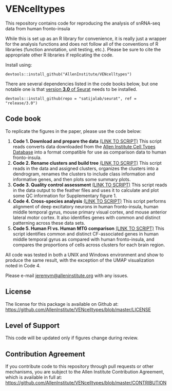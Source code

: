# VENcelltypes
This repository contains code for reproducing the analysis of snRNA-seq data from human fronto-insula

While this is set up as an R library for convenience, it is really just a wrapper for the analysis functions and does not follow all of the conventions of R libraries (function annotation, unit testing, etc.).  Please be sure to cite the appropriate other R libraries if replicating the code.  

Install using:
```
devtools::install_github("AllenInstitute/VENcelltypes")
```

There are several dependencies listed in the code books below, but one notable one is that [version **3.0** of Seurat](https://satijalab.org/seurat/pancreas_integration_label_transfer.html) needs to be installed.
```
devtools::install_github(repo = "satijalab/seurat", ref = "release/3.0")
```

## Code book

To replicate the figures in the paper, please use the code below:

1. **Code 1. Download and prepare the data** [(LINK TO SCRIPT)](http://htmlpreview.github.io/?https://github.com/AllenInstitute/VENcelltypes/blob/master/vignettes/Code1_prepareComparisonDataSets.nb.html)  This script reads converts data downloaded from the [Allen Institute Cell Types Database](http://celltypes.brain-map.org/rnaseq) into a format compatible for use as comparison data to human fronto-insula.  
2. **Code 2. Rename clusters and build tree** [(LINK TO SCRIPT)](http://htmlpreview.github.io/?https://github.com/AllenInstitute/VENcelltypes/blob/master/vignettes/Code2_clusterNames_buildTree_Fig1.nb.html)  This script reads in the data and assigned clusters, organizes the clusters into a dendrogram, renames the clusters to include class information and informative genes, and then plots some summary plots.  
3. **Code 3. Quality control assessment** [(LINK TO SCRIPT)](http://htmlpreview.github.io/?https://github.com/AllenInstitute/VENcelltypes/blob/master/vignettes/Code3_QC_assessment_FigS1.nb.html)  This script reads in the data output to the feather files and uses it to calculate and plot some QC information for Supplementary figure 1.  
4. **Code 4. Cross-species analysis** [(LINK TO SCRIPT)](http://htmlpreview.github.io/?https://github.com/AllenInstitute/VENcelltypes/blob/master/vignettes/Code4_crossSpeciesComparisons.nb.html)  This script performs alignment of deep excitatory neurons in human fronto-insula, human middle temporal gyrus, mouse primary visual cortex, and mouse anterior lateral motor cortex.  It also identifies genes with common and distinct patterning across these data sets.  
5. **Code 5. Human FI vs. Human MTG comparison** [(LINK TO SCRIPT)](http://htmlpreview.github.io/?https://github.com/AllenInstitute/VENcelltypes/blob/master/vignettes/Code5_humanMTGvsFI.nb.html)  This script identifies common and distinct CF-associated genes in human middle temporal gyrus as compared with human fronto-insula, and compares the proportions of cells across clusters for each brain region.  

All code was tested in both a UNIX and Windows environment and show to produce the same result, with the exception of the UMAP visualization noted in Code 4.

Please e-mail jeremym@alleninstitute.org with any issues.

## License

The license for this package is available on Github at: https://github.com/AllenInstitute/VENcelltypes/blob/master/LICENSE

## Level of Support

This code will be updated only if figures change during review.

## Contribution Agreement

If you contribute code to this repository through pull requests or other mechanisms, you are subject to the Allen Institute Contribution Agreement, which is available in full at: https://github.com/AllenInstitute/VENcelltypes/blob/master/CONTRIBUTION
